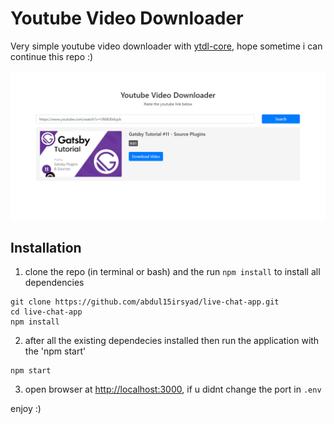 # Youtube Video Downloader

Very simple youtube video downloader with [ytdl-core](https://www.npmjs.com/package/ytdl-core), hope sometime i can continue this repo :)

![Live Chat App Page](https://github.com/abdul15irsyad/youtube-downloader/blob/master/public/image/screenshot.png?raw=true)

## Installation
1. clone the repo (in terminal or bash) and the run `npm install` to install all dependencies
```terminal
git clone https://github.com/abdul15irsyad/live-chat-app.git
cd live-chat-app
npm install
```
2. after all the existing dependecies installed then run the application with the 'npm start'
```terminal
npm start
```
3. open browser at [http://localhost:3000](http://localhost:3000), if u didnt change the port in `.env`

enjoy :)